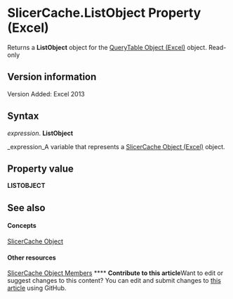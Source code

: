 
# SlicerCache.ListObject Property (Excel)

Returns a  **ListObject** object for the [QueryTable Object (Excel)](505b84ea-64b3-b4fe-741a-de6884eb69eb.md) object. Read-only


## Version information

Version Added: Excel 2013 


## Syntax

 _expression_. **ListObject**

 _expression_A variable that represents a  [SlicerCache Object (Excel)](6e6533e3-0503-a1d3-9ecd-f7997233565f.md) object.


## Property value

 **LISTOBJECT**


## See also


#### Concepts


 [SlicerCache Object](6e6533e3-0503-a1d3-9ecd-f7997233565f.md)
#### Other resources


 [SlicerCache Object Members](59572fc4-0dd9-096a-61b9-7775f90ac7be.md)
****   **Contribute to this article**Want to edit or suggest changes to this content? You can edit and submit changes to  [this article](https://github.com/jhershey00/VBA_Excel_Test/OpenXMLCon/articles/914bb00c-e96c-c241-db9b-aa108856a98b.md) using GitHub.


